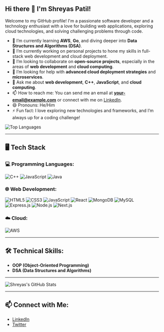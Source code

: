 ## Hi there 👋 I'm Shreyas Patil!

Welcome to my GitHub profile! I'm a passionate software developer and a technology enthusiast with a love for building web applications, exploring cloud technologies, and solving challenging problems through code.

- 🌱 I’m currently learning **AWS**, **Go**, and diving deeper into **Data Structures and Algorithms (DSA)**.
- 🔭 I’m currently working on personal projects to hone my skills in full-stack web development and cloud deployment.
- 👯 I’m looking to collaborate on **open-source projects**, especially in the areas of **web development** and **cloud computing**.
- 🤔 I’m looking for help with **advanced cloud deployment strategies** and **microservices**.
- 💬 Ask me about **web development**, **C++**, **JavaScript**, and **cloud computing**.
- 📫 How to reach me: You can send me an email at **your-email@example.com** or connect with me on [LinkedIn](https://www.linkedin.com/in/your-linkedin-id/).
- 😄 Pronouns: He/Him
- ⚡ Fun fact: I love exploring new technologies and frameworks, and I’m always up for a coding challenge!

![Top Languages](https://github-readme-stats.vercel.app/api/top-langs/?username=Shreyas-Patil-11&layout=compact&theme=dark)

---

## 🖥️ Tech Stack

### 💻 Programming Languages:
![C++](https://img.shields.io/badge/C++-00599C?style=for-the-badge&logo=c%2B%2B&logoColor=white)
![JavaScript](https://img.shields.io/badge/JavaScript-F7DF1E?style=for-the-badge&logo=javascript&logoColor=black)
![Java](https://img.shields.io/badge/Java-007396?style=for-the-badge&logo=java&logoColor=white)

### 🌐 Web Development:
![HTML5](https://img.shields.io/badge/HTML5-E34F26?style=for-the-badge&logo=html5&logoColor=white)
![CSS3](https://img.shields.io/badge/CSS3-1572B6?style=for-the-badge&logo=css3&logoColor=white)
![JavaScript](https://img.shields.io/badge/JavaScript-F7DF1E?style=for-the-badge&logo=javascript&logoColor=black)
![React](https://img.shields.io/badge/React-61DAFB?style=for-the-badge&logo=react&logoColor=black)
![MongoDB](https://img.shields.io/badge/MongoDB-47A248?style=for-the-badge&logo=mongodb&logoColor=white)
![MySQL](https://img.shields.io/badge/MySQL-4479A1?style=for-the-badge&logo=mysql&logoColor=white)
![Express.js](https://img.shields.io/badge/Express.js-404D59?style=for-the-badge)
![Node.js](https://img.shields.io/badge/Node.js-339933?style=for-the-badge&logo=node-dot-js&logoColor=white)
![Next.js](https://img.shields.io/badge/Next.js-000000?style=for-the-badge&logo=next-dot-js&logoColor=white)

### ☁️ Cloud:
![AWS](https://img.shields.io/badge/Amazon_AWS-232F3E?style=for-the-badge&logo=amazon-aws&logoColor=white)

---

## 🛠️ Technical Skills:
- **OOP (Object-Oriented Programming)**
- **DSA (Data Structures and Algorithms)**

---

![Shreyas's GitHub Stats](https://github-readme-stats.vercel.app/api?username=Shreyas-Patil-11&show_icons=true&theme=dark)

---

## 📫 Connect with Me:
- [LinkedIn](https://www.linkedin.com/in/your-linkedin-id/)
- [Twitter](https://twitter.com/your-twitter-handle)
